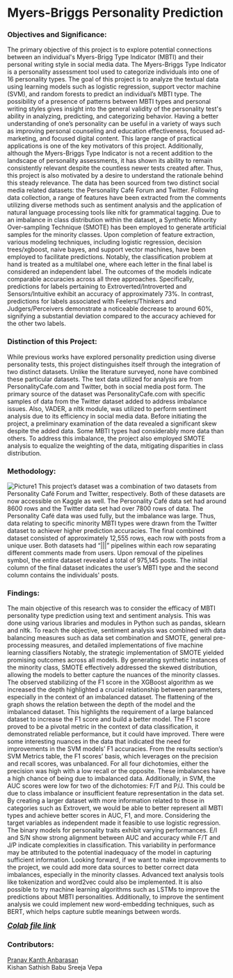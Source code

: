 # Myers-Briggs Personality Prediction

### Objectives and Significance:
The primary objective of this project is to explore potential connections between an individual's Myers-Brigg Type Indicator (MBTI) and their personal writing style in social media data. The Myers-Briggs Type Indicator is a personality assessment tool used to categorize individuals into one of 16 personality types. The goal of this project is to analyze the textual data using learning models such as logistic regression, support vector machine (SVM), and random forests to predict an individual’s MBTI type.
The possibility of a presence of patterns between MBTI types and personal writing styles gives insight into the general validity of the personality test's ability in analyzing, predicting, and categorizing behavior. Having a better understanding of one’s personality can be useful in a variety of ways such as improving personal counseling and education effectiveness, focused ad-marketing, and focused digital content. This large range of practical applications is one of the key motivators of this project. Additionally, although the Myers-Briggs Type Indicator is not a recent addition to the landscape of personality assessments, it has shown its ability to remain consistently relevant despite the countless newer tests created after. Thus, this project is also motivated by a desire to understand the rationale behind this steady relevance.
The data has been sourced from two distinct social media related datasets: the Personality Café Forum and Twitter. Following data collection, a range of features have been extracted from the comments utilizing diverse methods such as sentiment analysis and the application of natural language processing tools like nltk for grammatical tagging. Due to an imbalance in class distribution within the dataset, a Synthetic Minority Over-sampling Technique (SMOTE) has been employed to generate artificial samples for the minority classes. Upon completion of feature extraction, various modeling techniques, including logistic regression, decision trees/xgboost, naive bayes, and support vector machines, have been employed to facilitate predictions. Notably, the classification problem at hand is treated as a multilabel one, where each letter in the final label is considered an independent label. The outcomes of the models indicate comparable accuracies across all three approaches. Specifically, predictions for labels pertaining to Extroverted/Introverted and Sensors/Intuitive exhibit an accuracy of approximately 73%. In contrast, predictions for labels associated with Feelers/Thinkers and Judgers/Perceivers demonstrate a noticeable decrease to around 60%, signifying a substantial deviation compared to the accuracy achieved for the other two labels.

### Distinction of this Project:
While previous works have explored personality prediction using diverse personality tests, this project distinguishes itself through the integration of two distinct datasets. Unlike the literature surveyed, none have combined these particular datasets. The text data utilized for analysis are from PersonalityCafe.com and Twitter, both in social media post form. The primary source of the dataset was PersonalityCafe.com with specific samples of data from the Twitter dataset added to address imbalance issues. Also, VADER, a nltk module, was utilized to perform sentiment analysis due to its efficiency in social media data.
Before initiating the project, a preliminary examination of the data revealed a significant skew despite the added data. Some MBTI types had considerably more data than others. To address this imbalance, the project also employed SMOTE analysis to equalize the weighting of the data, mitigating disparities in class distribution.

### Methodology:
![Picture1](https://github.com/pranavneu/mbti_prediction/assets/154646829/108fd528-8e84-4117-abd6-31c2d657cd9f)
This project’s dataset was a combination of two datasets from Personality Café Forum and Twitter, respectively. Both of these datasets are now accessible on Kaggle as well. The Personality Café data set had around 8600 rows and the Twitter data set had over 7800 rows of data. The Personality Café data was used fully, but the imbalance was large. Thus, data relating to specific minority MBTI types were drawn from the Twitter dataset to achiever higher prediction accuracies. The final combined dataset consisted of approximately 12,555 rows, each row with posts from a unique user. Both datasets had “|||” pipelines within each row separating different comments made from users. Upon removal of the pipelines symbol, the entire dataset revealed a total of 975,145 posts. The initial column of the final dataset indicates the user’s MBTI type and the second column contains the individuals' posts.

### Findings:
The main objective of this research was to consider the efficacy of MBTI personality type prediction using text and sentiment analysis. This was done using various libraries and modules in Python such as pandas, sklearn and nltk. To reach the objective, sentiment analysis was combined with data balancing measures such as data set combination and SMOTE, general pre-processing measures, and detailed implementations of five machine learning classifiers
Notably, the strategic implementation of SMOTE yielded promising outcomes across all models. By generating synthetic instances of the minority class, SMOTE effectively addressed the skewed distribution, allowing the models to better capture the nuances of the minority classes. The observed stabilizing of the F1 score in the XGBoost algorithm as we increased the depth highlighted a crucial relationship between parameters, especially in the context of an imbalanced dataset. The flattening of the graph shows the relation between the depth of the model and the imbalanced dataset. This highlights the requirement of a large balanced dataset to increase the F1 score and build a better model.
The F1 score proved to be a pivotal metric in the context of data classification, it demonstrated reliable performance, but it could have improved. There were some interesting nuances in the data that indicated the need for improvements in the SVM models’ F1 accuracies. From the results section’s SVM Metrics table, the F1 scores’ basis, which leverages on the precision and recall scores, was unbalanced. For all four dichotomies, either the precision was high with a low recall or the opposite. These imbalances have a high chance of being due to imbalanced data. Additionally, in SVM, the AUC scores were low for two of the dichotomies: F/T and P/J. This could be due to class imbalance or insufficient feature representation in the data set. By creating a larger dataset with more information related to those in categories such as Extrovert, we would be able to better represent all MBTI types and achieve better scores in AUC, F1, and more.
Considering the target variables as independent made it feasible to use logistic regression. The binary models for personality traits exhibit varying performances. E/I and S/N show strong alignment between AUC and accuracy while F/T and J/P indicate complexities in classification. This variability in performance may be attributed to the potential inadequacy of the model in capturing sufficient information.
Looking forward, if we want to make improvements to the project, we could add more data sources to better correct data imbalances, especially in the minority classes. Advanced text analysis tools like tokenization and word2vec could also be implemented. It is also possible to try machine learning algorithms such as LSTMs to improve the predictions about MBTI personalities. Additionally, to improve the sentiment analysis we could implement new word-embedding techniques, such as BERT, which helps capture subtle meanings between words.

<span style="font-size:larger;">***[Colab file link](https://colab.research.google.com/drive/1LbgUmB09XSW4E5rvL4lEKkBP7Ws3UKQy?usp=sharing)***</span>

### Contributors:
[Pranav Kanth Anbarasan](https://www.linkedin.com/in/pranav-kanth-anbarasan-b5b93818a/)  
Kishan Sathish Babu
Sreeja Vepa  







